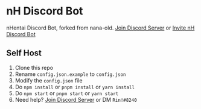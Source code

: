 # nH Discord Bot

nHentai Discord Bot, forked from nana-old.
[Join Discord Server](https://discord.gg/wm6V3cT) or [Invite nH Discord Bot](https://discordapp.com/oauth2/authorize?client_id=805014850878963725&scope=bot&permissions=8)

## Self Host
1. Clone this repo
2. Rename `config.json.example` to `config.json`
3. Modify the `config.json` file
4. Do `npm install` or `pnpm install` or `yarn install`
5. Do `npm start` or `pnpm start` or `yarn start`
6. Need help? [Join Discord Server](https://discord.gg/X3yeKgN) or DM `Rin!#8240`
